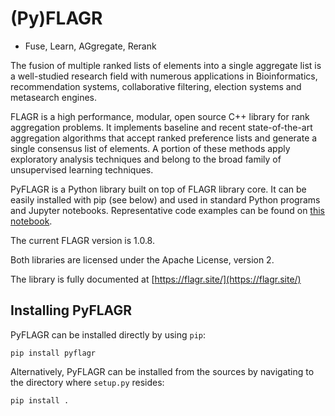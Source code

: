 # (Py)FLAGR

* Fuse, Learn, AGgregate, Rerank



The fusion of multiple ranked lists of elements into a single aggregate list is a well-studied research field with numerous applications in Bioinformatics, recommendation systems, collaborative filtering, election systems and metasearch engines.

FLAGR is a high performance, modular, open source C++ library for rank aggregation problems. It implements baseline and recent state-of-the-art aggregation algorithms that accept ranked preference lists and generate a single consensus list of elements. A portion of these methods apply exploratory analysis techniques and belong to the broad family of unsupervised learning techniques.

PyFLAGR is a Python library built on top of FLAGR library core. It can be easily installed with pip (see below) and used in standard Python programs and Jupyter notebooks. Representative code examples can be found on [this notebook](https://github.com/lakritidis/FLAGR/blob/main/README.ipynb).

The current FLAGR version is 1.0.8.

Both libraries are licensed under the Apache License, version 2.

The library is fully documented at [https://flagr.site/](https://flagr.site/)


## Installing PyFLAGR

PyFLAGR can be installed directly by using `pip`:

`pip install pyflagr`

Alternatively, PyFLAGR can be installed from the sources by navigating to the directory where `setup.py` resides:

`pip install .`
